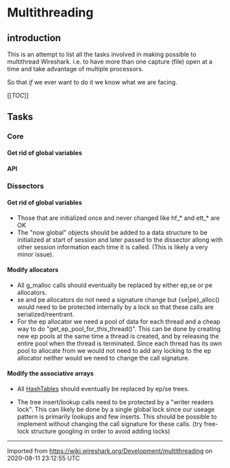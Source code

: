 # Multithreading

## introduction

This is an attempt to list all the tasks involved in making possible to multithread Wireshark. i.e. to have more than one capture (file) open at a time and take advantage of multiple processors.

So that *if* we ever want to do it we know what we are facing.

[[_TOC_]]

## Tasks

### Core

#### Get rid of global variables

#### API

### Dissectors

#### Get rid of global variables

  - Those that are initialized once and never changed like hf\_\* and ett\_\* are OK
  - The "now global" objects should be added to a data structure to be initialized at start of session and later passed to the dissector allong with other session information each time it is called. (This is likely a very minor issue).

#### Modify allocators

  - All g\_malloc calls should eventually be replaced by either ep,se or pe allocators.
  - se and pe allocators do not need a signature change but {se|pe}\_alloc() would need to be protected internally by a lock so that these calls are serialized/reentrant.
  - For the ep allocator we need a pool of data for each thread and a cheap way to do "get\_ep\_pool\_for\_this\_thread()". This can be done by creating new ep pools at the same time a thread is created, and by releasing the entire pool when the thread is terminated. Since each thread has its own pool to allocate from we would not need to add any locking to the ep allocator neither would we need to change the call signature.

#### Modify the associative arrays

  - All [HashTables](/HashTables) should eventually be replaced by ep/se trees.

  - The tree insert/lookup calls need to be protected by a "writer readers lock". This can likely be done by a single global lock since our useage pattern is primarily lookups and few inserts. This should be possible to implement without changing the call signature for these calls. (try free-lock structure googling in order to avoid adding locks)

---

Imported from https://wiki.wireshark.org/Development/multithreading on 2020-08-11 23:12:55 UTC
